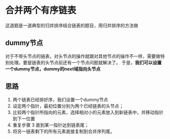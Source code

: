 # 合并两个有序链表
这道题是一道典型的归并排序结合链表的题目，用归并排序的方法做
## dummy节点
对于不带头节点的链表，对头节点的操作就跟对其他节点的操作不一样，需要做特别处理。要是链表的头节点前还有一个节点问题就解决了。
于是，**我们可以设置一个dummy节点，dummy的next域指向头节点**
## 思路
1. 两个链表已经排好序，我们设置一个dummy节点
2. 设定两个指针，最初位置分别为两个已经链表的头节点；
3. 比较两个指针所指向的元素，选择相对小的元素放入到新链表中，并移动指针到下一位置
4. 重复步骤 3 直到某一指针达到链表尾；
5. 将另一链表剩下的所有元素直接复制到合并序列尾。